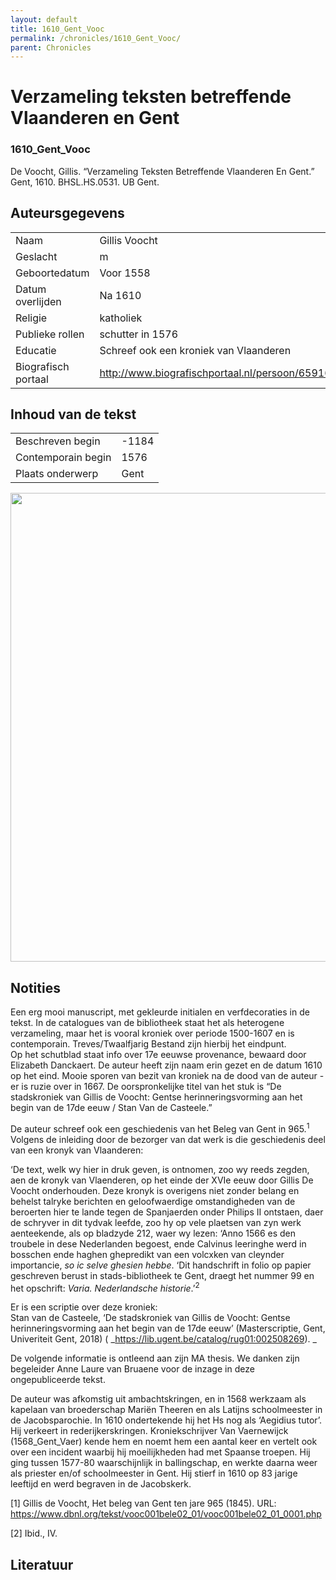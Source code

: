 ```yaml
---
layout: default
title: 1610_Gent_Vooc
permalink: /chronicles/1610_Gent_Vooc/
parent: Chronicles
--- 
```



# Verzameling teksten betreffende Vlaanderen en Gent 

### 1610_Gent_Vooc 

De Voocht, Gillis. “Verzameling Teksten Betreffende Vlaanderen En Gent.” Gent, 1610. BHSL.HS.0531. UB Gent. 

## Auteursgegevens 

| | | 
| --------------- | --------------- | 
| Naam | Gillis Voocht | 
| Geslacht | m | 
| Geboortedatum | Voor  1558 | 
| Datum overlijden | Na 1610 | 
| Religie | katholiek | 
| Publieke rollen | schutter in 1576 | 
| Educatie | Schreef ook een kroniek van Vlaanderen | 
| Biografisch portaal | http://www.biografischportaal.nl/persoon/65916056 | 

## Inhoud van de tekst 

| | | 
| --------------- | --------------- | 
| Beschreven begin | -1184 | 
| Contemporain begin | 1576 | 
| Plaats onderwerp | Gent | 

[<img src="..\..\barplots_chronicles\1610_Gent_Vooc.jpg" width="750"/>](..\..\barplots_chronicles\1610_Gent_Vooc.jpg) 

## Notities 

Een erg mooi manuscript, met gekleurde initialen en verfdecoraties in de
tekst. In de catalogues van de bibliotheek staat het als heterogene
verzameling, maar het is vooral kroniek over periode 1500-1607 en is
contemporain. Treves/Twaalfjarig Bestand zijn hierbij het eindpunt.  
Op het schutblad staat info over 17e eeuwse provenance, bewaard door Elizabeth
Danckaert. De auteur heeft zijn naam erin gezet en de datum 1610 op het eind.
Mooie sporen van bezit van kroniek na de dood van de auteur - er is ruzie over
in 1667. De oorspronkelijke titel van het stuk is “De stadskroniek van Gillis
de Voocht: Gentse herinneringsvorming aan het begin van de 17de eeuw / Stan
Van de Casteele.”

De auteur schreef ook een geschiedenis van het Beleg van Gent in
965.<sup>1</sup> Volgens de inleiding door de bezorger van dat werk is die
geschiedenis deel van een kronyk van Vlaanderen:

‘De text, welk wy hier in druk geven, is ontnomen, zoo wy reeds zegden, aen de
kronyk van Vlaenderen, op het einde der XVIe eeuw door Gillis De Voocht
onderhouden. Deze kronyk is overigens niet zonder belang en behelst talryke
berichten en geloofwaerdige omstandigheden van de beroerten hier te lande
tegen de Spanjaerden onder Philips II ontstaen, daer de schryver in dit tydvak
leefde, zoo hy op vele plaetsen van zyn werk aenteekende, als op bladzyde 212,
waer wy lezen: ‘Anno 1566 es den troubele in dese Nederlanden begoest, ende
Calvinus leeringhe werd in bosschen ende haghen ghepredikt van een volcxken
van cleynder importancie,  _so ic selve ghesien hebbe_. ‘Dit handschrift in
folio op papier geschreven berust in stads-bibliotheek te Gent, draegt het
nummer 99 en het opschrift:  _Varia. Nederlandsche historie_.’<sup>2</sup>

Er is een scriptie over deze kroniek:  
Stan van de Casteele, ‘De stadskroniek van Gillis de Voocht: Gentse
herinneringsvorming aan het begin van de 17de eeuw’ (Masterscriptie, Gent,
Univeriteit Gent, 2018) ( _<https://lib.ugent.be/catalog/rug01:002508269>). _

De volgende informatie is ontleend aan zijn MA thesis. We danken zijn
begeleider Anne Laure van Bruaene voor de inzage in deze ongepubliceerde
tekst.

De auteur was afkomstig uit ambachtskringen, en in 1568 werkzaam als kapelaan
van broederschap Mariën Theeren en als Latijns schoolmeester in de
Jacobsparochie. In 1610 ondertekende hij het Hs nog als ‘Aegidius tutor’.  Hij
verkeert in rederijkerskringen. Kroniekschrijver Van Vaernewijck
(1568_Gent_Vaer) kende hem en noemt hem een aantal keer en vertelt ook over
een incident waarbij hij moeilijkheden had met Spaanse troepen. Hij ging
tussen 1577-80 waarschijnlijk in ballingschap, en werkte daarna weer als
priester en/of schoolmeester in Gent. Hij stierf in 1610 op 83 jarige leeftijd
en werd begraven in de Jacobskerk.

[1] Gillis de Voocht, Het beleg van Gent ten jare 965 (1845). URL:
<https://www.dbnl.org/tekst/vooc001bele02_01/vooc001bele02_01_0001.php>

[2] Ibid., IV.



## Literatuur 

